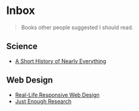 # Inbox

> Books other people suggested I should read.

## Science

- [A Short History of Nearly Everything](https://amzn.to/3maBcGr)

## Web Design

- [Real-Life Responsive Web Design](https://goo.gl/PgmUud)
- [Just Enough Research](http://bit.ly/1TdKsnZ)
